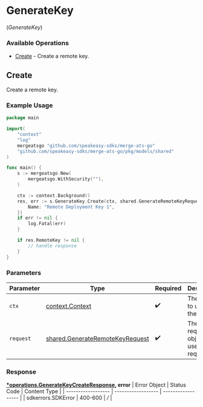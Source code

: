 # GenerateKey
(*GenerateKey*)

### Available Operations

* [Create](#create) - Create a remote key.

## Create

Create a remote key.

### Example Usage

```go
package main

import(
	"context"
	"log"
	mergeatsgo "github.com/speakeasy-sdks/merge-ats-go"
	"github.com/speakeasy-sdks/merge-ats-go/pkg/models/shared"
)

func main() {
    s := mergeatsgo.New(
        mergeatsgo.WithSecurity(""),
    )

    ctx := context.Background()
    res, err := s.GenerateKey.Create(ctx, shared.GenerateRemoteKeyRequest{
        Name: "Remote Deployment Key 1",
    })
    if err != nil {
        log.Fatal(err)
    }

    if res.RemoteKey != nil {
        // handle response
    }
}
```

### Parameters

| Parameter                                                                              | Type                                                                                   | Required                                                                               | Description                                                                            |
| -------------------------------------------------------------------------------------- | -------------------------------------------------------------------------------------- | -------------------------------------------------------------------------------------- | -------------------------------------------------------------------------------------- |
| `ctx`                                                                                  | [context.Context](https://pkg.go.dev/context#Context)                                  | :heavy_check_mark:                                                                     | The context to use for the request.                                                    |
| `request`                                                                              | [shared.GenerateRemoteKeyRequest](../../pkg/models/shared/generateremotekeyrequest.md) | :heavy_check_mark:                                                                     | The request object to use for the request.                                             |


### Response

**[*operations.GenerateKeyCreateResponse](../../pkg/models/operations/generatekeycreateresponse.md), error**
| Error Object       | Status Code        | Content Type       |
| ------------------ | ------------------ | ------------------ |
| sdkerrors.SDKError | 400-600            | */*                |
